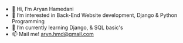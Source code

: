 - 👋 Hi, I’m Aryan Hamedani
- 👀 I’m interested in Back-End Website development, Django & Python Programming
- 🌱 I’m currently learning Django, & SQL basic's
- 📫 Mail me! aryn.hmd@gmail.com

<!---
tentori/tentori is a ✨ special ✨ repository because its `README.md` (this file) appears on your GitHub profile.
You can click the Preview link to take a look at your changes.
--->
